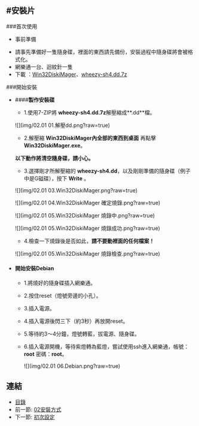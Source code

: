 #安裝片
---

###首次使用
   
   * 事前準備

- 請事先準備好一隻隨身碟，裡面的東西請先備份，安裝過程中隨身碟將會被格式化。
- 網樂通一台、迴紋針一隻
- 下載 ：[Win32DiskiMager][1]、[wheezy-sh4.dd.7z][2]



[1]:http://sourceforge.net/projects/win32diskimager/files/latest/download
[2]:https://docs.google.com/a/mirai.tw/file/d/0B3K3Z7IQ4hH9bkh1MVAxN2ZnZkU/edit


###開始安裝
  
- ####**製作安裝碟**
   - 1.使用7-ZIP將 **wheezy-sh4.dd.7z**解壓縮成**.dd**檔。
   
   ![](img/02.01 01.解壓dd.png?raw=true)

   - 2.解壓縮 **Win32DiskiMager內全部的東西到桌面** 再點擊**Win32DiskiMager.exe**。
    

 
  **以下動作將清空隨身碟，請小心。** 
  
  
   - 3.選擇剛才所解壓縮的 **wheezy-sh4.dd**，以及剛剛準備的隨身碟（例子中是G磁碟），按下 **Write** 。
   
   ![](img/02.01 03.Win32DiskiMager.png?raw=true) 
 
   ![](img/02.01 04.Win32DiskiMager 確定燒錄.png?raw=true) 
   
   ![](img/02.01 05.Win32DiskiMager 燒錄中.png?raw=true) 
   
   ![](img/02.01 05.Win32DiskiMager 燒錄成功.png?raw=true) 

   
   - 4.檢查一下燒錄後是否如此，**請不要動裡面的任何檔案！**  
   
    ![](img/02.01 05.Win32DiskiMager 燒錄檢查.png?raw=true)

- #### **開始安裝Debian**

  - 1.將燒好的隨身碟插入網樂通。
   
  - 2.按住reset（燈號旁邊的小孔）。
   
  - 3.插入電源。
   
  - 4.插入電源後閃三下（約3秒）再放開reset。
   
  - 5.等待約3～4分鐘，燈號轉藍，拔電源、隨身碟。
  
  - 6.插入電源開機，等待紫燈轉為藍燈，嘗試使用ssh進入網樂通，帳號：**root** 密碼：**root**。 
  
   
    ![](img/02.01 06.Debian.png?raw=true)



## 連結

   * [目錄](<index.md>)
   * 前一節: [02安裝方式](<02.00.md>)
   * 下一節: [初次設定](<02.02.md>)

